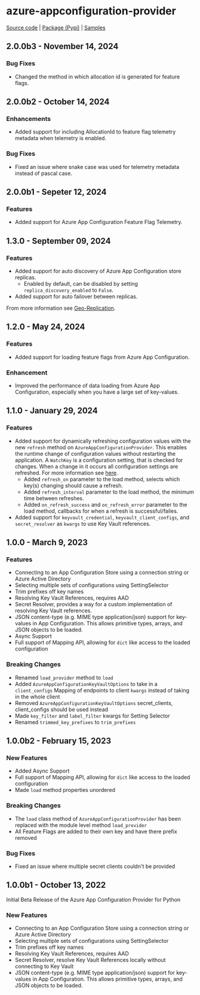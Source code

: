 # azure-appconfiguration-provider

[Source code][source_code] | [Package (Pypi)][package] | [Samples][samples]

## 2.0.0b3 - November 14, 2024

### Bug Fixes

* Changed the method in which allocation id is generated for feature flags.

## 2.0.0b2 - October 14, 2024

### Enhancements

* Added support for including AllocationId to feature flag telemetry metadata when telemetry is enabled.

### Bug Fixes

* Fixed an issue where snake case was used for telemetry metadata instead of pascal case.

## 2.0.0b1 - Sepeter 12, 2024

### Features

* Added support for Azure App Configuration Feature Flag Telemetry.

## 1.3.0 - September 09, 2024

### Features

* Added support for auto discovery of Azure App Configuration store replicas.
  * Enabled by default, can be disabled by setting `replica_discovery_enabled` to `False`.
* Added support for auto failover between replicas.

From more information see [Geo-Replication](https://learn.microsoft.com/azure/azure-app-configuration/howto-geo-replication).

## 1.2.0 - May 24, 2024

### Features

* Added support for loading feature flags from Azure App Configuration.

### Enhancement

* Improved the performance of data loading from Azure App Configuration, especially when you have a large set of key-values.

## 1.1.0 - January 29, 2024

### Features

* Added support for dynamically refreshing configuration values with the new `refresh` method on `AzureAppConfigurationProvider`. This enables the runtime change of configuration values without restarting the application. A `WatchKey` is a configuration setting, that is checked for changes. When a change in it occurs all configuration settings are refreshed. For more information see [here](https://learn.microsoft.com/azure/azure-app-configuration/enable-dynamic-configuration-python).
  * Added `refresh_on` parameter to the load method, selects which key(s) changing should cause a refresh.
  * Added `refresh_interval` parameter to the load method, the minimum time between refreshes.
  * Added `on_refresh_success` and `on_refresh_error` parameter to the load method, callbacks for when a refresh is successful/failes.
* Added support for `keyvault_credential`, `keyvault_client_configs`, and `secret_resolver` as `kwargs` to use Key Vault references.

## 1.0.0 - March 9, 2023

### Features

* Connecting to an App Configuration Store using a connection string or Azure Active Directory
* Selecting multiple sets of configurations using SettingSelector
* Trim prefixes off key names
* Resolving Key Vault References, requires AAD
* Secret Resolver, provides a way for a custom implementation of resolving Key Vault references.
* JSON content-type (e.g. MIME type application/json) support for key-values in App Configuration. This allows primitive types, arrays, and JSON objects to be loaded.
* Async Support
* Full support of Mapping API, allowing for `dict` like access to the loaded configuration

### Breaking Changes

* Renamed `load_provider` method to `load`
* Added `AzureAppConfigurationKeyVaultOptions` to take in a `client_configs` Mapping of endpoints to client `kwargs` instead of taking in the whole client
* Removed `AzureAppConfigurationKeyVaultOptions` secret_clients, client_configs should be used instead
* Made `key_filter` and `label_filter` kwargs for Setting Selector
* Renamed `trimmed_key_prefixes` to `trim_prefixes`

## 1.0.0b2 - February 15, 2023

### New Features

* Added Async Support
* Full support of Mapping API, allowing for `dict` like access to the loaded configuration
* Made `load` method properties unordered

### Breaking Changes

* The `load` class method of `AzureAppConfigurationProvider` has been replaced with the module level method `load_provider`
* All Feature Flags are added to their own key and have there prefix removed

### Bug Fixes

* Fixed an issue where multiple secret clients couldn't be provided

## 1.0.0b1 - October 13, 2022

Initial Beta Release of the Azure App Configuration Provider for Python

### New Features

* Connecting to an App Configuration Store using a connection string or Azure Active Directory
* Selecting multiple sets of configurations using SettingSelector
* Trim prefixes off key names
* Resolving Key Vault References, requires AAD
* Secret Resolver, resolve Key Vault References locally without connecting to Key Vault
* JSON content-type (e.g. MIME type application/json) support for key-values in App Configuration. This allows primitive types, arrays, and JSON objects to be loaded.

[package]: https://pypi.org/project/azure-appconfiguration-provider/
[samples]: https://github.com/Azure/azure-sdk-for-python/tree/main/sdk/appconfiguration/azure-appconfiguration-provider/samples
[source_code]: https://github.com/Azure/azure-sdk-for-python/tree/main/sdk/appconfiguration/azure-appconfiguration-provider
